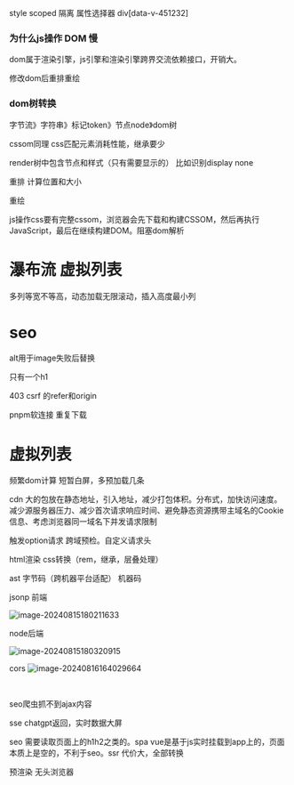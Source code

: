 style scoped 隔离 属性选择器 div[data-v-451232]



### 为什么js操作 DOM 慢

dom属于渲染引擎，js引擎和渲染引擎跨界交流依赖接口，开销大。

修改dom后重排重绘



### dom树转换

字节流》字符串》标记token》节点node》dom树

cssom同理 css匹配元素消耗性能，继承要少

render树中包含节点和样式（只有需要显示的） 比如识别display none

重排 计算位置和大小

重绘 

js操作css要有完整cssom，浏览器会先下载和构建CSSOM，然后再执行JavaScript，最后在继续构建DOM。阻塞dom解析



# 瀑布流 虚拟列表

多列等宽不等高，动态加载无限滚动，插入高度最小列



# seo

alt用于image失败后替换

只有一个h1



403 csrf 的refer和origin



pnpm软连接 重复下载



# 虚拟列表 

频繁dom计算 短暂白屏，多预加载几条



cdn 大的包放在静态地址，引入地址，减少打包体积。分布式，加快访问速度。减少源服务器压力、减少首次请求响应时间、避免静态资源携带主域名的Cookie信息、考虑浏览器同一域名下并发请求限制



触发option请求  跨域预检。自定义请求头

html渲染 css转换（rem，继承，层叠处理）

ast 字节码（跨机器平台适配） 机器码





jsonp 前端

![image-20240815180211633](C:\Users\XTJ\AppData\Roaming\Typora\typora-user-images\image-20240815180211633.png)

node后端  

![image-20240815180320915](C:\Users\XTJ\AppData\Roaming\Typora\typora-user-images\image-20240815180320915.png)

cors ![image-20240816164029664](C:\Users\XTJ\AppData\Roaming\Typora\typora-user-images\image-20240816164029664.png)

​                           



seo爬虫抓不到ajax内容

sse chatgpt返回，实时数据大屏



seo 需要读取页面上的h1h2之类的。spa vue是基于js实时挂载到app上的，页面本质上是空的，不利于seo。ssr 代价大，全部转换

预渲染 无头浏览器